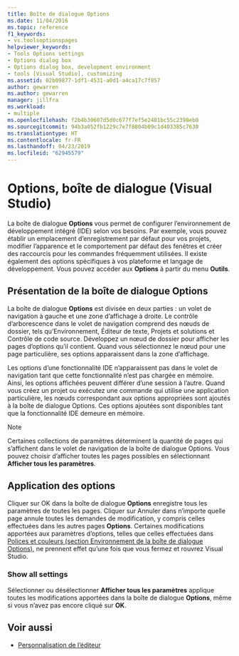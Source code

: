 ```yaml
---
title: Boîte de dialogue Options
ms.date: 11/04/2016
ms.topic: reference
f1_keywords:
- vs.toolsoptionspages
helpviewer_keywords:
- Tools Options settings
- Options dialog box
- Options dialog box, development environment
- tools [Visual Studio], customizing
ms.assetid: 02b09877-1df1-4531-a0d1-a4ca17c7f857
author: gewarren
ms.author: gewarren
manager: jillfra
ms.workload:
- multiple
ms.openlocfilehash: f2b4b30607d5d0c677f7ef5e2401bc55c2398eb0
ms.sourcegitcommit: 94b3a052fb1229c7e7f8804b09c1d403385c7630
ms.translationtype: HT
ms.contentlocale: fr-FR
ms.lasthandoff: 04/23/2019
ms.locfileid: "62945579"
---
```

# <a name="options-dialog-box-visual-studio"></a>Options, boîte de dialogue (Visual Studio)

La boîte de dialogue **Options** vous permet de configurer l’environnement de développement intégré (IDE) selon vos besoins. Par exemple, vous pouvez établir un emplacement d’enregistrement par défaut pour vos projets, modifier l’apparence et le comportement par défaut des fenêtres et créer des raccourcis pour les commandes fréquemment utilisées. Il existe également des options spécifiques à vos plateforme et langage de développement. Vous pouvez accéder aux **Options** à partir du menu **Outils**.

## <a name="layout-of-the-options-dialog-box"></a>Présentation de la boîte de dialogue Options

La boîte de dialogue **Options** est divisée en deux parties : un volet de navigation à gauche et une zone d’affichage à droite. Le contrôle d’arborescence dans le volet de navigation comprend des nœuds de dossier, tels qu’Environnement, Éditeur de texte, Projets et solutions et Contrôle de code source. Développez un nœud de dossier pour afficher les pages d’options qu’il contient. Quand vous sélectionnez le nœud pour une page particulière, ses options apparaissent dans la zone d’affichage.

Les options d’une fonctionnalité IDE n’apparaissent pas dans le volet de navigation tant que cette fonctionnalité n’est pas chargée en mémoire. Ainsi, les options affichées peuvent différer d’une session à l’autre. Quand vous créez un projet ou exécutez une commande qui utilise une application particulière, les nœuds correspondant aux options appropriées sont ajoutés à la boîte de dialogue Options. Ces options ajoutées sont disponibles tant que la fonctionnalité IDE demeure en mémoire.

> [!NOTE]
> Certaines collections de paramètres déterminent la quantité de pages qui s’affichent dans le volet de navigation de la boîte de dialogue Options. Vous pouvez choisir d’afficher toutes les pages possibles en sélectionnant **Afficher tous les paramètres**.

## <a name="how-options-are-applied"></a>Application des options

Cliquer sur OK dans la boîte de dialogue **Options** enregistre tous les paramètres de toutes les pages. Cliquer sur Annuler dans n’importe quelle page annule toutes les demandes de modification, y compris celles effectuées dans les autres pages **Options**. Certaines modifications apportées aux paramètres d’options, telles que celles effectuées dans [Polices et couleurs (section Environnement de la boîte de dialogue Options)](../../ide/reference/fonts-and-colors-environment-options-dialog-box.md), ne prennent effet qu’une fois que vous fermez et rouvrez Visual Studio.

### <a name="show-all-settings"></a>Show all settings

Sélectionner ou désélectionner **Afficher tous les paramètres** applique toutes les modifications apportées dans la boîte de dialogue **Options**, même si vous n’avez pas encore cliqué sur **OK**.

## <a name="see-also"></a>Voir aussi

- [Personnalisation de l’éditeur](../../ide/customizing-the-editor.md)